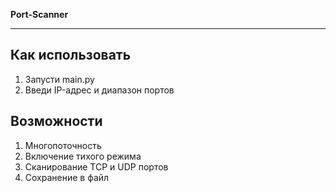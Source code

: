 **Port-Scanner**
________________

**Как использовать**
-----

1. Запусти main.py
2. Введи IP-адрес и диапазон портов

**Возможности**
----
1. Многопоточность
2. Включение тихого режима
3. Сканирование TCP и UDP портов
4. Сохранение в файл
